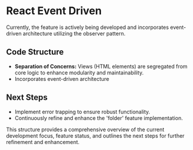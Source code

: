 # React Event Driven
Currently, the feature is actively being developed and incorporates event-driven architecture utilizing the observer pattern.


## Code Structure

- **Separation of Concerns:** Views (HTML elements) are segregated from core logic to enhance modularity and maintainability.
- Incorporates event-driven architecture

## Next Steps

- Implement error trapping to ensure robust functionality.
- Continuously refine and enhance the 'folder' feature implementation.

This structure provides a comprehensive overview of the current development focus, feature status, and outlines the next steps for further refinement and enhancement.
